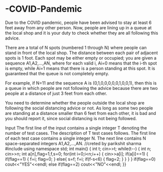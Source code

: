 # -COVID-Pandemic
Due to the COVID pandemic, people have been advised to stay at least 6 feet away from any other person. Now, people are lining up in a queue at the local shop and it is your duty to check whether they are all following this advice.

There are a total of N spots (numbered 1 through N) where people can stand in front of the local shop. The distance between each pair of adjacent spots is 1 foot. Each spot may be either empty or occupied; you are given a sequence A1,A2,…,AN, where for each valid i, Ai=0 means that the i-th spot is empty, while Ai=1 means that there is a person standing at this spot. It is guaranteed that the queue is not completely empty.

For example, if N=11 and the sequence A is (0,1,0,0,0,0,0,1,0,0,1), then this is a queue in which people are not following the advice because there are two people at a distance of just 3 feet from each other.

You need to determine whether the people outside the local shop are following the social distancing advice or not. As long as some two people are standing at a distance smaller than 6 feet from each other, it is bad and you should report it, since social distancing is not being followed.

Input
The first line of the input contains a single integer T denoting the number of test cases. The description of T test cases follows.
The first line of each test case contains a single integer N.
The next line contains N space-separated integers A1,A2,…,AN.
//creted by parikshit sharma
#include <iostream>
using namespace std;
int main() 
{
  int t;
  cin>>t;
  while(t--)
  {
    int n;
    cin>>n;
    int a[n],flag=1,f,s=0;
    for(int i=0;i<n;i++)
    {
      cin>>a[i];
      if(a[i]==1)
      {
if(flag==1)
{
f=i;
flag=0;
}
else{
  s=f;
  f=i;
  if(f-s<6)
  {
    flag=2;
  }
}
      }
    }
    if(flag==0)
    cout<<"YES"<<endl;
    else if(flag==2)
    cout<<"NO"<<endl;
  }}
